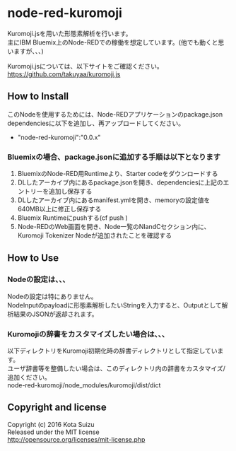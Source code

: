 # node-red-kuromoji

Kuromoji.jsを用いた形態素解析を行います。  
主にIBM Bluemix上のNode-REDでの稼働を想定しています。(他でも動くと思いますが、、、)

Kuromoji.jsについては、以下サイトをご確認ください。  
https://github.com/takuyaa/kuromoji.js

## How to Install

このNodeを使用するためには、Node-REDアプリケーションのpackage.json dependenciesに以下を追加し、再アップロードしてください。

- "node-red-kuromoji":"0.0.x"

### Bluemixの場合、package.jsonに追加する手順は以下となります
1. BluemixのNode-RED用Runtimeより、Starter codeをダウンロードする
2. DLしたアーカイブ内にあるpackage.jsonを開き、dependenciesに上記のエントリーを追加し保存する
3. DLしたアーカイブ内にあるmanifest.ymlを開き、memoryの設定値を640MB以上に修正し保存する
4. Bluemix Runtimeにpushする(cf push <Application Name>)
5. Node-REDのWeb画面を開き、Node一覧のNIandCセクション内に、Kuromoji Tokenizer Nodeが追加されたことを確認する

## How to Use

### Nodeの設定は、、、

Nodeの設定は特にありません。  
NodeInputのpayloadに形態素解析したいStringを入力すると、Outputとして解析結果のJSONが返却されます。

### Kuromojiの辞書をカスタマイズしたい場合は、、、

以下ディレクトリをKuromoji初期化時の辞書ディレクトリとして指定しています。  
ユーザ辞書等を整備したい場合は、このディレクトリ内の辞書をカスタマイズ/追加ください。  
node-red-kuromoji/node_modules/kuromoji/dist/dict


## Copyright and license

Copyright (c) 2016 Kota Suizu  
Released under the MIT license  
http://opensource.org/licenses/mit-license.php

